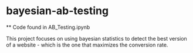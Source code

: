 # bayesian-ab-testing

** Code found in AB_Testing.ipynb

This project focuses on using bayesian statistics to detect the best version of a website - which is the one that maximizes the conversion rate. 

